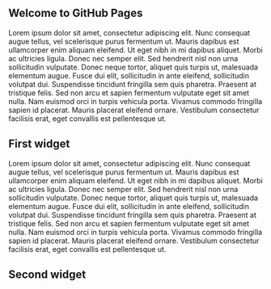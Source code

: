 ## Welcome to GitHub Pages

<script src="https://clever-bhabha-5ffaf6.netlify.app/index.js"></script>

<p>Lorem ipsum dolor sit amet, consectetur adipiscing elit. Nunc consequat augue tellus, vel scelerisque purus fermentum ut. Mauris dapibus est ullamcorper enim aliquam eleifend. Ut eget nibh in mi dapibus aliquet. Morbi ac ultricies ligula. Donec nec semper elit. Sed hendrerit nisl non urna sollicitudin vulputate. Donec neque tortor, aliquet quis turpis ut, malesuada elementum augue. Fusce dui elit, sollicitudin in ante eleifend, sollicitudin volutpat dui. Suspendisse tincidunt fringilla sem quis pharetra. Praesent at tristique felis. Sed non arcu et sapien fermentum vulputate eget sit amet nulla. Nam euismod orci in turpis vehicula porta. Vivamus commodo fringilla sapien id placerat. Mauris placerat eleifend ornare. Vestibulum consectetur facilisis erat, eget convallis est pellentesque ut.</p>

<H2>First widget</h2>

<div class="pocwidget"></div>

Lorem ipsum dolor sit amet, consectetur adipiscing elit. Nunc consequat augue tellus, vel scelerisque purus fermentum ut. Mauris dapibus est ullamcorper enim aliquam eleifend. Ut eget nibh in mi dapibus aliquet. Morbi ac ultricies ligula. Donec nec semper elit. Sed hendrerit nisl non urna sollicitudin vulputate. Donec neque tortor, aliquet quis turpis ut, malesuada elementum augue. Fusce dui elit, sollicitudin in ante eleifend, sollicitudin volutpat dui. Suspendisse tincidunt fringilla sem quis pharetra. Praesent at tristique felis. Sed non arcu et sapien fermentum vulputate eget sit amet nulla. Nam euismod orci in turpis vehicula porta. Vivamus commodo fringilla sapien id placerat. Mauris placerat eleifend ornare. Vestibulum consectetur facilisis erat, eget convallis est pellentesque ut.

<H2>Second widget</h2>

<div class="pocwidget"></div>

